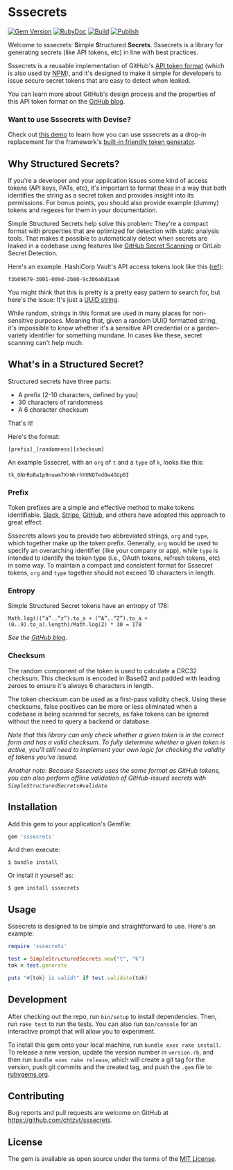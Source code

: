 # Sssecrets

[![Gem Version](https://badge.fury.io/rb/sssecrets.svg)](https://badge.fury.io/rb/sssecrets) [![RubyDoc](https://img.shields.io/static/v1?url=https%3A%2F%2Frubydoc.info%2Fgems%2Fsssecrets&label=RubyDoc&message=sssecrets&color=informational)](https://rubydoc.info/gems/sssecrets) [![Build](https://github.com/chtzvt/sssecrets/actions/workflows/main.yml/badge.svg)](https://github.com/chtzvt/sssecrets/actions/workflows/main.yml) [![Publish](https://github.com/chtzvt/sssecrets/actions/workflows/release.yml/badge.svg)](https://github.com/chtzvt/sssecrets/actions/workflows/release.yml) 


Welcome to sssecrets: **S**imple **S**tructured **Secrets**. Sssecrets is a library for generating secrets (like API tokens, etc) in line with best practices.

Sssecrets is a reusable implementation of GitHub's [API token format](https://github.blog/2021-04-05-behind-githubs-new-authentication-token-formats/) (which is also used by [NPM](https://github.blog/2021-09-23-announcing-npms-new-access-token-format/)), and it's designed to make it simple for developers to issue secure secret tokens that are easy to detect when leaked. 

You can learn more about GitHub's design process and the properties of this API token format on the [GitHub blog](https://github.blog/2021-04-05-behind-githubs-new-authentication-token-formats/).

### Want to use Sssecrets with Devise?

Check out [this demo](https://github.com/chtzvt/sssecrets-devise) to learn how you can use sssecrets as a drop-in replacement for the framework's [built-in friendly token generator](https://github.com/heartcombo/devise/blob/main/lib/devise.rb#L507).

## Why Structured Secrets?

If you're a developer and your application issues some kind of access tokens (API keys, PATs, etc), it's important to format these in a way that both identifies the string as a secret token and provides insight into its permissions. For bonus points, you should also provide example (dummy) tokens and regexes for them in your documentation.

Simple Structured Secrets help solve this problem: They're a compact format with properties that are optimized for detection with static analysis tools. That makes it possible to automatically detect when secrets are leaked in a codebase using features like [GitHub Secret Scanning](https://docs.github.com/en/code-security/secret-scanning/about-secret-scanning) or GitLab Secret Detection.

Here's an example. HashiCorp Vault's API access tokens look like this ([ref](https://developer.hashicorp.com/vault/api-docs#authentication)):

`f3b09679-3001-009d-2b80-9c306ab81aa6`

You might think that this is pretty is a pretty easy pattern to search for, but here's the issue: It's just a [UUID string](https://en.wikipedia.org/wiki/Universally_unique_identifier).

While random, strings in this format are used in many places for non-sensitive purposes. Meaning that, given a random UUID formatted string, it's impossible to know whether it's a sensitive API credential or a garden-variety identifier for something mundane. In cases like these, secret scanning can't help much.

## What's in a Structured Secret? 

Structured secrets have three parts:

- A prefix (2-10 characters, defined by you)
- 30 characters of randomness
- A 6 character checksum

That's it! 

Here's the format:

`[prefix]_[randomness][checksum]`

An example Sssecret, with an `org` of `t` and a `type` of `k`, looks like this:

`tk_GNrRoBa1p9nuwm7XrWkrhYUNQ7edOw4GUp8I`

### Prefix

Token prefixes are a simple and effective method to make tokens identifiable. [Slack](https://api.slack.com/authentication/token-types), [Stripe](https://stripe.com/docs/api/authentication), [GitHub](https://github.blog/2021-04-05-behind-githubs-new-authentication-token-formats/#identifiable-prefixes), and others have adopted this approach to great effect. 

Sssecrets allows you to provide two abbreviated strings, `org` and `type`, which together make up the token prefix. Generally, `org` would be used to specify an overarching identifier (like your company or app), while `type` is intended to identify the token type (i.e., OAuth tokens, refresh tokens, etc) in some way. To maintain a compact and consistent format for Sssecret tokens, `org` and `type` together should not exceed 10 characters in length.

### Entropy 

Simple Structured Secret tokens have an entropy of 178:

`Math.log(((“a”..“z”).to_a + (“A”..“Z”).to_a + (0..9).to_a).length)/Math.log(2) * 30 = 178`

*See the [GitHub blog](https://github.blog/2021-04-05-behind-githubs-new-authentication-token-formats/#token-entropy).*

### Checksum

The random component of the token is used to calculate a CRC32 checksum. This checksum is encoded in Base62 and padded with leading zeroes to ensure it's always 6 characters in length.

The token checksum can be used as a first-pass validity check. Using these checksums, false positives can be more or less eliminated when a codebase is being scanned for secrets, as fake tokens can be ignored without the need to query a backend or database.

_Note that this library can only check whether a given token is in the correct form and has a valid checksum. To fully determine whether a given token is active, you'll still need to implement your own logic for checking the validity of tokens you've issued._

_Another note: Because Sssecrets uses the same format as GitHub tokens, you can also perform offline validation of GitHub-issued secrets with `SimpleStructuredSecrets#validate`._

## Installation

Add this gem to your application's Gemfile:

```ruby
gem 'sssecrets'
```

And then execute:

    $ bundle install

Or install it yourself as:

    $ gem install sssecrets

## Usage

Sssecrets is designed to be simple and straightforward to use. Here's an example:

```ruby
require 'sssecrets'

test = SimpleStructuredSecrets.new("t", "k")
tok = test.generate

puts "#{tok} is valid!" if test.validate(tok)
```

## Development

After checking out the repo, run `bin/setup` to install dependencies. Then, run `rake test` to run the tests. You can also run `bin/console` for an interactive prompt that will allow you to experiment.

To install this gem onto your local machine, run `bundle exec rake install`. To release a new version, update the version number in `version.rb`, and then run `bundle exec rake release`, which will create a git tag for the version, push git commits and the created tag, and push the `.gem` file to [rubygems.org](https://rubygems.org).

## Contributing

Bug reports and pull requests are welcome on GitHub at https://github.com/chtzvt/sssecrets.

## License

The gem is available as open source under the terms of the [MIT License](https://opensource.org/licenses/MIT).
